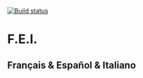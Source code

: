 
[![Build status](https://ci.appveyor.com/api/projects/status/v4qfs35jmdj7e1q2?svg=true)](https://ci.appveyor.com/project/winsphinx/fei)
# F.E.I.
## Français & Español & Italiano
